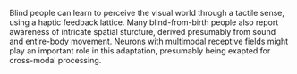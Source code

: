 ---
---

Blind people can learn to perceive the visual world through a tactile sense, using a haptic feedback lattice. Many blind-from-birth people also report awareness of intricate spatial sturcture, derived presumably from sound and entire-body movement. Neurons with multimodal receptive fields might play an important role in this adaptation, presumably being exapted for cross-modal processing.